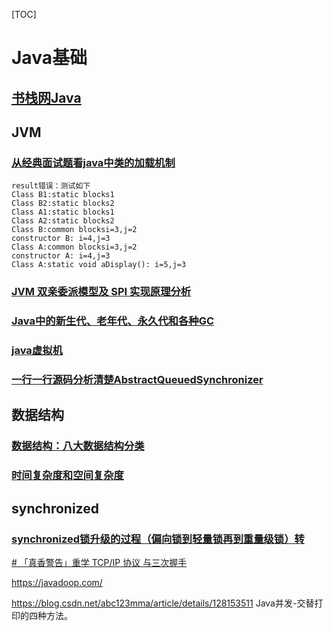 [TOC]



# Java基础

## [书栈网Java](https://www.bookstack.cn/explore?cid=11&tab=popular)

##  **JVM**

### [从经典面试题看java中类的加载机制](https://blog.csdn.net/qq_16216221/article/details/71600535)

```
result错误：测试如下
Class B1:static blocks1
Class B2:static blocks2
Class A1:static blocks1
Class A2:static blocks2
Class B:common blocksi=3,j=2
constructor B: i=4,j=3
Class A:common blocksi=3,j=2
constructor A: i=4,j=3
Class A:static void aDisplay(): i=5,j=3
```

### [JVM 双亲委派模型及 SPI 实现原理分析](https://blog.csdn.net/remsqks/article/details/108586488)



### [Java中的新生代、老年代、永久代和各种GC](https://www.cnblogs.com/cuijj/p/10499621.html)



###  [java虚拟机](https://www.bookstack.cn/read/Interview-Notebook/notes-Java%20%E8%99%9A%E6%8B%9F%E6%9C%BA.md#Java%20%E5%A0%86)



### [一行一行源码分析清楚AbstractQueuedSynchronizer](https://javadoop.com/post/AbstractQueuedSynchronizer)

## 数据结构

### [数据结构：八大数据结构分类](https://blog.csdn.net/yeyazhishang/article/details/82353846)

### [时间复杂度和空间复杂度](https://segmentfault.com/a/1190000016168727)



## synchronized

### [synchronized锁升级的过程（偏向锁到轻量锁再到重量级锁）转](https://www.cnblogs.com/myseries/p/12213997.html)





[# 「真香警告」重学 TCP/IP 协议 与三次握手](https://juejin.cn/post/6844903826747555847#heading-5)





https://javadoop.com/





https://blog.csdn.net/abc123mma/article/details/128153511 Java并发-交替打印的四种方法。



